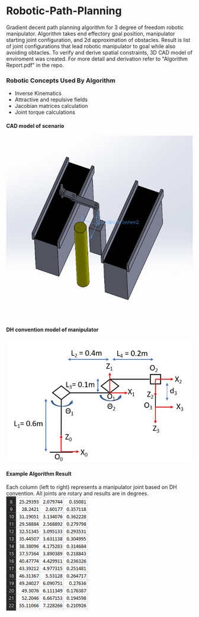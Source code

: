 # Robotic-Path-Planning
Gradient decent path planning algorithm for 3 degree of freedom robotic manipulator. Algorithm takes end effectory goal position, manipulator starting joint configuration, and 2d approximation of obstacles. Result is list of joint configurations that lead robotic manipulator to goal while also avoiding obtacles. To verify and derive spatial constraints, 3D CAD model of enviroment was created. For more detail and derivation refer to "Algorithm Report.pdf" in the repo.

### Robotic Concepts Used By Algorithm
- Inverse Kinematics
- Attractive and repulsive fields
- Jacobian matrices calculation
- Joint torque calculations

#### CAD model of scenario 
![alt text](https://github.com/moh-asim-iqbal/robotic-path-planning/blob/master/img/manipulator.png?raw=true)
  
#### DH convention model of manipulator
![alt text](https://github.com/moh-asim-iqbal/robotic-path-planning/blob/master/img/Dh-convention.png)

#### Example Algorithm Result
Each column (left to right) represents a manipulator joint based on DH convention. All joints are rotary and results are in degrees.
![alt text](https://github.com/moh-asim-iqbal/robotic-path-planning/blob/master/img/path.png)
